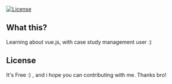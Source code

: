 [![License](https://poser.pugx.org/october/october/license.svg)](#)

## What this?

Learning about vue.js, with case study management user :)

## License

It's Free :) , and i hope you can contributing with me. Thanks bro!